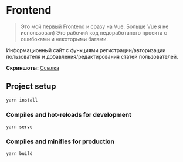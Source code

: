 # Frontend 

>Это мой первый Frontend и сразу на Vue. Больше Vue я не использовал) Это рабочий код недоработаного проекта с ошибоками и некоторыми багами.

Информационный сайт с функциями регистрации/авторизации пользователя и добавления/редактирования статей пользователей.

**Скриншоты:**
[Ссылка](https://photos.app.goo.gl/yCftFfm7Hz2pq9tg9)

## Project setup
```
yarn install
```
### Compiles and hot-reloads for development
```
yarn serve
```
### Compiles and minifies for production
```
yarn build
```
